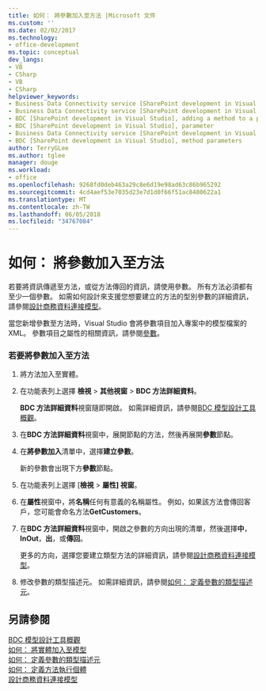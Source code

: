 ```yaml
---
title: 如何： 將參數加入至方法 |Microsoft 文件
ms.custom: ''
ms.date: 02/02/2017
ms.technology:
- office-development
ms.topic: conceptual
dev_langs:
- VB
- CSharp
- VB
- CSharp
helpviewer_keywords:
- Business Data Connectivity service [SharePoint development in Visual Studio], adding a method to a parameter
- Business Data Connectivity service [SharePoint development in Visual Studio], parameter
- BDC [SharePoint development in Visual Studio], adding a method to a parameter
- BDC [SharePoint development in Visual Studio], parameter
- Business Data Connectivity service [SharePoint development in Visual Studio], method parameters
- BDC [SharePoint development in Visual Studio], method parameters
author: TerryGLee
ms.author: tglee
manager: douge
ms.workload:
- office
ms.openlocfilehash: 9268fd0deb463a29c8e6d19e98ad63c86b965292
ms.sourcegitcommit: 4cd4aef53e7035d23e7d1d0f66f51ac8480622a1
ms.translationtype: MT
ms.contentlocale: zh-TW
ms.lasthandoff: 06/05/2018
ms.locfileid: "34767084"
---
```

# <a name="how-to-add-a-parameter-to-a-method"></a>如何： 將參數加入至方法
  若要將資訊傳遞至方法，或從方法傳回的資訊，請使用參數。 所有方法必須都有至少一個參數。 如需如何設計來支援您想要建立的方法的型別參數的詳細資訊，請參閱[設計商務資料連接模型](../sharepoint/designing-a-business-data-connectivity-model.md)。  
  
 當您新增參數至方法時，Visual Studio 會將參數項目加入專案中的模型檔案的 XML。 參數項目之屬性的相關資訊，請參閱[參數](http://go.microsoft.com/fwlink/?LinkId=169284)。  
  
### <a name="to-add-a-parameter-to-a-method"></a>若要將參數加入至方法  
  
1.  將方法加入至實體。  
  
2.  在功能表列上選擇 **檢視** > **其他視窗** > **BDC 方法詳細資料**。  
  
     **BDC 方法詳細資料**視窗隨即開啟。 如需詳細資訊，請參閱[BDC 模型設計工具概觀](../sharepoint/bdc-model-design-tools-overview.md)。  
  
3.  在**BDC 方法詳細資料**視窗中，展開節點的方法，然後再展開**參數**節點。  
  
4.  在**將參數加入**清單中，選擇**建立參數**。  
  
     新的參數會出現下方**參數**節點。  
  
5.  在功能表列上選擇 [**檢視** > **屬性] 視窗**。  
  
6.  在**屬性**視窗中，將**名稱**任何有意義的名稱屬性。 例如，如果該方法會傳回客戶，您可能會命名方法**GetCustomers**。  
  
7.  在**BDC 方法詳細資料**視窗中，開啟之參數的方向出現的清單，然後選擇**中**， **InOut**，**出**，或**傳回**。  
  
     更多的方向，選擇您要建立類型方法的詳細資訊，請參閱[設計商務資料連接模型](../sharepoint/designing-a-business-data-connectivity-model.md)。  
  
8.  修改參數的類型描述元。 如需詳細資訊，請參閱[如何： 定義參數的類型描述元](../sharepoint/how-to-define-the-type-descriptor-of-a-parameter.md)。  
  
## <a name="see-also"></a>另請參閱
 [BDC 模型設計工具概觀](../sharepoint/bdc-model-design-tools-overview.md)   
 [如何： 將實體加入至模型](../sharepoint/how-to-add-an-entity-to-a-model.md)   
 [如何： 定義參數的類型描述元](../sharepoint/how-to-define-the-type-descriptor-of-a-parameter.md)   
 [如何： 定義方法執行個體](../sharepoint/how-to-define-a-method-instance.md)   
 [設計商務資料連接模型](../sharepoint/designing-a-business-data-connectivity-model.md)  
  
